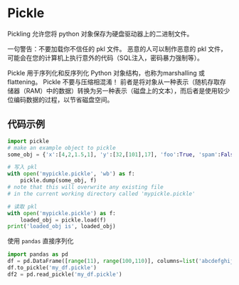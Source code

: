 # Pickle


Pickling 允许您将 python 对象保存为硬盘驱动器上的二进制文件。

一句警告：不要加载你不信任的 pkl 文件。 恶意的人可以制作恶意的 pkl 文件，可能会在您的计算机上执行意外的代码（SQL注入，密码暴力强制等）。

Pickle 用于序列化和反序列化 Python 对象结构，也称为marshalling 或 flattening。
Pickle 不要与压缩相混淆！ 前者是将对象从一种表示（随机存取存储器（RAM）中的数据）转换为另一种表示（磁盘上的文本），而后者是使用较少位编码数据的过程，以节省磁盘空间。

## 代码示例

```python
import pickle
# make an example object to pickle
some_obj = {'x':[4,2,1.5,1], 'y':[32,[101],17], 'foo':True, 'spam':False}

# 写入 pkl
with open('mypickle.pickle', 'wb') as f:
    pickle.dump(some_obj, f)
# note that this will overwrite any existing file
# in the current working directory called 'mypickle.pickle'

# 读取 pkl
with open('mypickle.pickle') as f:
    loaded_obj = pickle.load(f)
print('loaded_obj is', loaded_obj)
```

使用 `pandas` 直接序列化

```python
import pandas as pd
df = pd.DataFrame([range(11), range(100,110)], columns=list('abcdefghijk'))
df.to_pickle('my_df.pickle')
df2 = pd.read_pickle('my_df.pickle')
```
